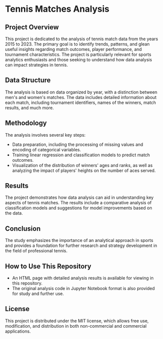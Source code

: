 # Tennis Matches Analysis

## Project Overview
This project is dedicated to the analysis of tennis match data from the years 2015 to 2023. The primary goal is to identify trends, patterns, and glean useful insights regarding match outcomes, player performance, and tournament characteristics. The project is particularly relevant for sports analytics enthusiasts and those seeking to understand how data analysis can impact strategies in tennis.

## Data Structure
The analysis is based on data organized by year, with a distinction between men's and women's matches. The data includes detailed information about each match, including tournament identifiers, names of the winners, match results, and much more.

## Methodology
The analysis involves several key steps:
- Data preparation, including the processing of missing values and encoding of categorical variables.
- Training linear regression and classification models to predict match outcomes.
- Visualization of the distribution of winners' ages and ranks, as well as analyzing the impact of players' heights on the number of aces served.

## Results
The project demonstrates how data analysis can aid in understanding key aspects of tennis matches. The results include a comparative analysis of classification models and suggestions for model improvements based on the data.

## Conclusion
The study emphasizes the importance of an analytical approach in sports and provides a foundation for further research and strategy development in the field of professional tennis.

## How to Use This Repository
- An HTML page with detailed analysis results is available for viewing in this repository.
- The original analysis code in Jupyter Notebook format is also provided for study and further use.

## License
This project is distributed under the MIT license, which allows free use, modification, and distribution in both non-commercial and commercial applications.

